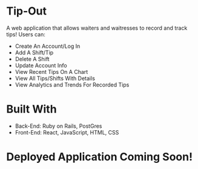 # Tip-Out

A web application that allows waiters and waitresses to record and track tips! 
Users can:
- Create An Account/Log In
- Add A Shift/Tip
- Delete A Shift
- Update Account Info
- View Recent Tips On A Chart
- View All Tips/Shifts With Details
- View Analytics and Trends For Recorded Tips

# Built With

- Back-End: Ruby on Rails, PostGres
- Front-End: React, JavaScript, HTML, CSS

# Deployed Application Coming Soon!